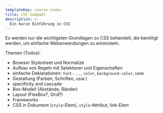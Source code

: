```yaml
---
templateKey: course-index
title: CSS kompakt
description: >-
  Ein kurze Einführung in CSS
---
```


Es werden nur die wichtigsten Grundlagen zu CSS behandelt, die benötigt werden,
um einfache Webanwendungen zu entwickeln.

Themen (Todos):

- Browser Stylesheet und Normalize
- Aufbau von Regeln mit Selektoren und Eigenschaften
- einfache Deklarationen: `font-...`, `color`, `background-color`, usw.
- Gestaltung (Farben, Schriften, usw.)
- specificity and cascade
- Box-Modell (Abstände, Ränder)
- Layout (FlexBox?, Grid?)
- Frameworks
- CSS in Dokument (`style`-Elem), `style`-Attribut, link-Elem
